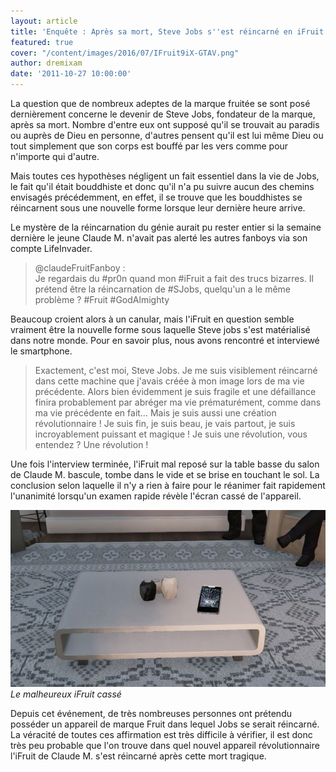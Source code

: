 ```yaml
---
layout: article
title: 'Enquête : Après sa mort, Steve Jobs s''est réincarné en iFruit'
featured: true
cover: "/content/images/2016/07/IFruit9iX-GTAV.png"
author: dremixam
date: '2011-10-27 10:00:00'
---
```


La question que de nombreux adeptes de la marque fruitée se sont posé dernièrement concerne le devenir de Steve Jobs, fondateur de la marque, après sa mort. Nombre d'entre eux ont supposé qu'il se trouvait au paradis ou auprès de Dieu en personne, d'autres pensent qu'il est lui même Dieu ou tout simplement que son corps est bouffé par les vers comme pour n'importe qui d'autre.

Mais toutes ces hypothèses négligent un fait essentiel dans la vie de Jobs, le fait qu'il était bouddhiste et donc qu'il n'a pu suivre aucun des chemins envisagés précédemment, en effet, il se trouve que les bouddhistes se réincarnent sous une nouvelle forme lorsque leur dernière heure arrive.

Le mystère de la réincarnation du génie aurait pu rester entier si la semaine dernière le jeune Claude M. n'avait pas alerté les autres fanboys via son compte LifeInvader.

> @claudeFruitFanboy :  
> Je regardais du #pr0n quand mon #iFruit a fait des trucs bizarres. Il prétend être la réincarnation de #SJobs, quelqu'un a le même problème ? #Fruit #GodAlmighty

Beaucoup croient alors à un canular, mais l'iFruit en question semble vraiment être la nouvelle forme sous laquelle Steve jobs s'est matérialisé dans notre monde. Pour en savoir plus, nous avons rencontré et interviewé le smartphone.

> Exactement, c'est moi, Steve Jobs. Je me suis visiblement réincarné dans cette machine que j'avais créée à mon image lors de ma vie précédente. Alors bien évidemment je suis fragile et une défaillance finira probablement par abréger ma vie prématurément, comme dans ma vie précédente en fait… Mais je suis aussi une création révolutionnaire ! Je suis fin, je suis beau, je vais partout, je suis incroyablement puissant et magique ! Je suis une révolution, vous entendez ? Une révolution !

Une fois l'interview terminée, l'iFruit mal reposé sur la table basse du salon de Claude M. bascule, tombe dans le vide et se brise en touchant le sol. La conclusion selon laquelle il n'y a rien à faire pour le réanimer fait rapidement l'unanimité lorsqu'un examen rapide révèle l'écran cassé de l'appareil.

![](/content/images/2021/12/ifruit-broken-1.jpeg)
_Le malheureux iFruit cassé_

Depuis cet événement, de très nombreuses personnes ont prétendu posséder un appareil de marque Fruit dans lequel Jobs se serait réincarné. La véracité de toutes ces affirmation est très difficile à vérifier, il est donc très peu probable que l'on trouve dans quel nouvel appareil révolutionnaire l'iFruit de Claude M. s'est réincarné après cette mort tragique.


